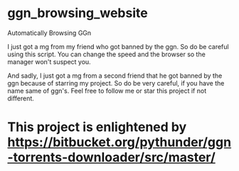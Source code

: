 # ggn_browsing_website
Automatically Browsing GGn


I just got a mg from my friend who got banned by the ggn. So do be careful using this script.
You can change the speed and the browser so the manager won't suspect you.


And sadly, I just got a mg from a second friend that he got banned by the ggn because of starring my project. So do be very careful, if you have the name same of ggn's. Feel free to follow me or star this project if not different.

# This project is enlightened by https://bitbucket.org/pythunder/ggn-torrents-downloader/src/master/
